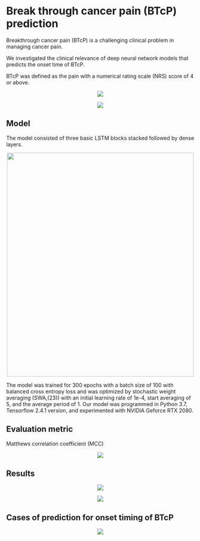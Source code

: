 # Break through cancer pain (BTcP) prediction


Breakthrough cancer pain (BTcP) is a challenging clinical problem in managing cancer pain.

We investigated the clinical relevance of deep neural network models that predicts the onset time of BTcP.



BTcP was defined as the pain with a numerical rating scale (NRS) score of 4 or above. 

<p align="center"><img src = "https://user-images.githubusercontent.com/54790722/183018583-7b36e2f9-ff1f-4c81-9f70-b056e70fa5bf.png"/></p>
<p align="center"><img src = "https://user-images.githubusercontent.com/54790722/183026447-1c816468-92ab-40a5-b5d1-d6350c419954.png"/></p>


## Model 
The model consisted of three basic LSTM blocks stacked followed by dense layers.
<p align="center"><img src = "https://user-images.githubusercontent.com/54790722/183020377-9a6af0b4-952a-4a7c-ba42-fb49d3c11900.jpg" width="500" height="600"/></p>



The model was trained for 300 epochs with a batch size of 100 with balanced cross entropy loss and was optimized by stochastic weight averaging (SWA,(23)) with an initial learning rate of 1e-4, start averaging of 5, and the average period of 1. Our model was programmed in Python 3.7, Tensorflow 2.4.1 version, and experimented with NVIDIA Geforce RTX 2080.

## Evaluation metric
Matthews correlation coefficient (MCC)
<p align="center"><img src = "https://user-images.githubusercontent.com/54790722/183021941-e4f26737-0507-4364-9717-487ce2baabc3.jpg"/></p>


## Results
<p align="center"><img src = "https://user-images.githubusercontent.com/54790722/183023920-447dd7e7-697e-4cbd-bb06-f5ac53b5f41e.jpg"/></p>
<p align="center"><img src = "https://user-images.githubusercontent.com/54790722/183023853-3f4b7e2b-f987-489a-937e-515bc7027b0a.png"/></p>



## Cases of prediction for onset timing of BTcP
<p align="center"><img src = "https://user-images.githubusercontent.com/54790722/183026501-5dfacc8b-7199-4948-ab41-96f1a7014ea8.png"/></p>

